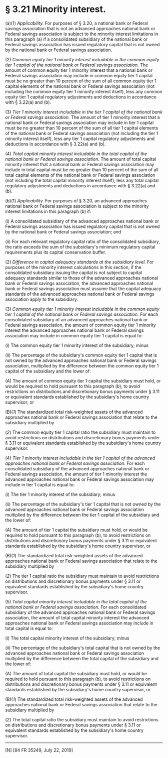 # § 3.21   Minority interest.

(a)(1) *Applicability.* For purposes of § 3.20, a national bank or Federal savings association that is not an advanced approaches national bank or Federal savings association is subject to the minority interest limitations in this paragraph (a) if a consolidated subsidiary of the national bank or Federal savings association has issued regulatory capital that is not owned by the national bank or Federal savings association.


(2) *Common equity tier 1 minority interest includable in the common equity tier 1 capital of the national bank or Federal savings association.* The amount of common equity tier 1 minority interest that a national bank or Federal savings association may include in common equity tier 1 capital must be no greater than 10 percent of the sum of all common equity tier 1 capital elements of the national bank or Federal savings association (not including the common equity tier 1 minority interest itself), less any common equity tier 1 capital regulatory adjustments and deductions in accordance with § 3.22(a) and (b).


(3) *Tier 1 minority interest includable in the tier 1 capital of the national bank or Federal savings association.* The amount of tier 1 minority interest that a national bank or Federal savings association may include in tier 1 capital must be no greater than 10 percent of the sum of all tier 1 capital elements of the national bank or Federal savings association (not including the tier 1 minority interest itself), less any tier 1 capital regulatory adjustments and deductions in accordance with § 3.22(a) and (b).


(4) *Total capital minority interest includable in the total capital of the national bank or Federal savings association.* The amount of total capital minority interest that a national bank or Federal savings association may include in total capital must be no greater than 10 percent of the sum of all total capital elements of the national bank or Federal savings association (not including the total capital minority interest itself), less any total capital regulatory adjustments and deductions in accordance with § 3.22(a) and (b).


(b)(1) *Applicability.* For purposes of § 3.20, an advanced approaches national bank or Federal savings association is subject to the minority interest limitations in this paragraph (b) if:


(i) A consolidated subsidiary of the advanced approaches national bank or Federal savings association has issued regulatory capital that is not owned by the national bank or Federal savings association; and


(ii) For each relevant regulatory capital ratio of the consolidated subsidiary, the ratio exceeds the sum of the subsidiary's minimum regulatory capital requirements plus its capital conservation buffer.


(2) *Difference in capital adequacy standards at the subsidiary level.* For purposes of the minority interest calculations in this section, if the consolidated subsidiary issuing the capital is not subject to capital adequacy standards similar to those of the advanced approaches national bank or Federal savings association, the advanced approaches national bank or Federal savings association must assume that the capital adequacy standards of the advanced approaches national bank or Federal savings association apply to the subsidiary.


(3) *Common equity tier 1 minority interest includable in the common equity tier 1 capital of the national bank or Federal savings association.* For each consolidated subsidiary of an advanced approaches national bank or Federal savings association, the amount of common equity tier 1 minority interest the advanced approaches national bank or Federal savings association may include in common equity tier 1 capital is equal to:


(i) The common equity tier 1 minority interest of the subsidiary; minus


(ii) The percentage of the subsidiary's common equity tier 1 capital that is not owned by the advanced approaches national bank or Federal savings association, multiplied by the difference between the common equity tier 1 capital of the subsidiary and the lower of:


(A) The amount of common equity tier 1 capital the subsidiary must hold, or would be required to hold pursuant to this paragraph (b), to avoid restrictions on distributions and discretionary bonus payments under § 3.11 or equivalent standards established by the subsidiary's home country supervisor; or


(B)(*1*) The standardized total risk-weighted assets of the advanced approaches national bank or Federal savings association that relate to the subsidiary multiplied by


(*2*) The common equity tier 1 capital ratio the subsidiary must maintain to avoid restrictions on distributions and discretionary bonus payments under § 3.11 or equivalent standards established by the subsidiary's home country supervisor.


(4) *Tier 1 minority interest includable in the tier 1 capital of the advanced approaches national bank or Federal savings association.* For each consolidated subsidiary of the advanced approaches national bank or Federal savings association, the amount of tier 1 minority interest the advanced approaches national bank or Federal savings association may include in tier 1 capital is equal to:


(i) The tier 1 minority interest of the subsidiary; minus


(ii) The percentage of the subsidiary's tier 1 capital that is not owned by the advanced approaches national bank or Federal savings association multiplied by the difference between the tier 1 capital of the subsidiary and the lower of:


(A) The amount of tier 1 capital the subsidiary must hold, or would be required to hold pursuant to this paragraph (b), to avoid restrictions on distributions and discretionary bonus payments under § 3.11 or equivalent standards established by the subsidiary's home country supervisor, or


(B)(*1*) The standardized total risk-weighted assets of the advanced approaches national bank or Federal savings association that relate to the subsidiary multiplied by


(*2*) The tier 1 capital ratio the subsidiary must maintain to avoid restrictions on distributions and discretionary bonus payments under § 3.11 or equivalent standards established by the subsidiary's home country supervisor.


(5) *Total capital minority interest includable in the total capital of the national bank or Federal savings association.* For each consolidated subsidiary of the advanced approaches national bank or Federal savings association, the amount of total capital minority interest the advanced approaches national bank or Federal savings association may include in total capital is equal to:


(i) The total capital minority interest of the subsidiary; minus


(ii) The percentage of the subsidiary's total capital that is not owned by the advanced approaches national bank or Federal savings association multiplied by the difference between the total capital of the subsidiary and the lower of:


(A) The amount of total capital the subsidiary must hold, or would be required to hold pursuant to this paragraph (b), to avoid restrictions on distributions and discretionary bonus payments under § 3.11 or equivalent standards established by the subsidiary's home country supervisor, or


(B)(*1*) The standardized total risk-weighted assets of the advanced approaches national bank or Federal savings association that relate to the subsidiary multiplied by


(*2*) The total capital ratio the subsidiary must maintain to avoid restrictions on distributions and discretionary bonus payments under § 3.11 or equivalent standards established by the subsidiary's home country supervisor.



---

[N] [84 FR 35249, July 22, 2019]




